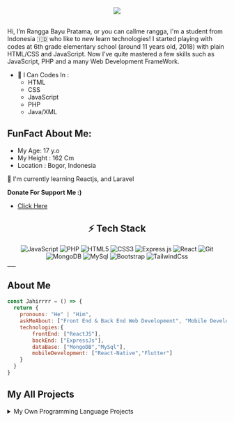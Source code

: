 <div align="center">
    <img src="https://i.ibb.co/ZXQ1h19/IMG-20230125-101451-860.jpg">
  </div>
  <br>
  
  Hi, I’m Rangga Bayu Pratama, or you can callme rangga, I'm a student from Indonesia 🇮🇩 who like to new learn technologies!
  I started playing with codes at 6th grade elementary school (around 11 years old, 2018) with plain HTML/CSS and JavaScript.
  Now I’ve quite mastered a few skills such as JavaScript, PHP  and a many Web Development FrameWork.
  <br>
  
  - 🌱 I Can Codes In :
    - HTML
    - CSS
    - JavaScript
    - PHP
    - Java/XML
  
  ## FunFact About Me:
  - My Age: 17 y.o
  - My Height : 162 Cm
  - Location : Bogor, Indonesia
   
  
  🌱 I'm currently learning Reactjs, and Laravel
   
  
  **Donate For Support Me :)**
  - [Click Here](https://saweria.co/powergabb)
  
  

  
  
  ## <div align="center">⚡ Tech Stack </div>
  <div align="center">
  <img alt="JavaScript" src="https://img.shields.io/badge/javascript%20-%23323330.svg?&style=for-the-badge&logo=javascript&logoColor=%23F7DF1E"/>
  <img alt="PHP" src="https://img.shields.io/badge/bootstrap%20-%23563D7C.svg?&style=for-the-badge&logo=bootstrap&logoColor=white"/>
  <img alt="HTML5" src="https://img.shields.io/badge/html5%20-%23E34F26.svg?&style=for-the-badge&logo=html5&logoColor=white"/>
  <img alt="CSS3" src="https://img.shields.io/badge/css3%20-%231572B6.svg?&style=for-the-badge&logo=css3&logoColor=white"/>
  <img alt="Express.js" src="https://img.shields.io/badge/express.js%20-%23404d59.svg?&style=for-the-badge"/>
  <img alt="React" src="https://img.shields.io/badge/react%20-%2320232a.svg?&style=for-the-badge&logo=react&logoColor=%2361DAFB"/>
  <img alt="Git" src="https://img.shields.io/badge/git%20-%23F05033.svg?&style=for-the-badge&logo=git&logoColor=white"/>
  <img alt="MongoDB" src ="https://img.shields.io/badge/MongoDB-%234ea94b.svg?&style=for-the-badge&logo=mongodb&logoColor=white"/>
  <img alt="MySql" src="https://img.shields.io/badge/bootstrap%20-%23563D7C.svg?&style=for-the-badge&logo=bootstrap&logoColor=white"/>
  <img alt="Bootstrap" src="https://img.shields.io/badge/bootstrap%20-%23563D7C.svg?&style=for-the-badge&logo=bootstrap&logoColor=white"/>
  <img alt="TailwindCss" src="https://img.shields.io/badge/bootstrap%20-%23563D7C.svg?&style=for-the-badge&logo=bootstrap&logoColor=white"/>
  </div>
  ___
  
  ## About Me
  ```js
  const Jahirrrr = () => {
    return {
      pronouns: "He" | "Him",
      askMeAbout: ["Front End & Back End Web Development", "Mobile Development"],
      technologies:{
          frontEnd: ["ReactJS"],
          backEnd: ["ExpressJs"],
          dataBase: ["MongoDB","MySql"],
          mobileDevelopment: ["React-Native","Flutter"]
      }
    }
  }
  ```
  ## My All Projects
  <details>
    <summary>My Own Programming Language Projects</summary>
     <a href="https://github.com/ds-lang/DreamScript">
      <img src="https://github-readme-stats.vercel.app/api/pin/?username=ds-lang&repo=DreamScript">
    </a>
  </details>
